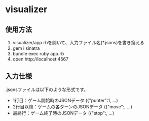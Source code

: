 # visualizer

## 使用方法

1. visualizer/app.rbを開いて、入力ファイル名(*.jsons)を書き換える
1. gem i sinatra
1. bundle exec ruby app.rb
1. open http://localhost:4567

## 入力仕様

.jsonsファイルは以下のような形式です。

- 1行目：ゲーム開始時のJSONデータ ({"punter":1, ...)
- 2行目以降：ゲームの各ターンのJSONデータ ({"move":, ...)
- 最終行：ゲーム終了時のJSONデータ ({"stop":, ...)
